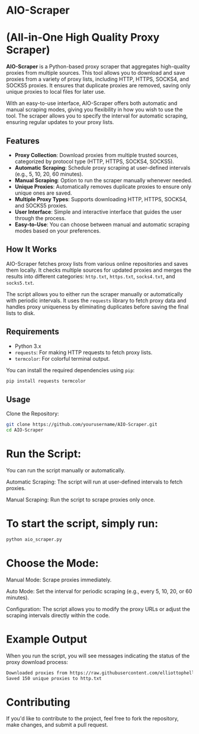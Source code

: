 # AIO-Scraper 
# (All-in-One High Quality Proxy Scraper)

**AIO-Scraper** is a Python-based proxy scraper that aggregates high-quality proxies from multiple sources. This tool allows you to download and save proxies from a variety of proxy lists, including HTTP, HTTPS, SOCKS4, and SOCKS5 proxies. It ensures that duplicate proxies are removed, saving only unique proxies to local files for later use. 

With an easy-to-use interface, AIO-Scraper offers both automatic and manual scraping modes, giving you flexibility in how you wish to use the tool. The scraper allows you to specify the interval for automatic scraping, ensuring regular updates to your proxy lists.

## Features

- **Proxy Collection**: Download proxies from multiple trusted sources, categorized by protocol type (HTTP, HTTPS, SOCKS4, SOCKS5).
- **Automatic Scraping**: Schedule proxy scraping at user-defined intervals (e.g., 5, 10, 20, 60 minutes).
- **Manual Scraping**: Option to run the scraper manually whenever needed.
- **Unique Proxies**: Automatically removes duplicate proxies to ensure only unique ones are saved.
- **Multiple Proxy Types**: Supports downloading HTTP, HTTPS, SOCKS4, and SOCKS5 proxies.
- **User Interface**: Simple and interactive interface that guides the user through the process.
- **Easy-to-Use**: You can choose between manual and automatic scraping modes based on your preferences.

## How It Works

AIO-Scraper fetches proxy lists from various online repositories and saves them locally. It checks multiple sources for updated proxies and merges the results into different categories: `http.txt`, `https.txt`, `socks4.txt`, and `socks5.txt`. 

The script allows you to either run the scraper manually or automatically with periodic intervals. It uses the `requests` library to fetch proxy data and handles proxy uniqueness by eliminating duplicates before saving the final lists to disk.

## Requirements

- Python 3.x
- `requests`: For making HTTP requests to fetch proxy lists.
- `termcolor`: For colorful terminal output.

You can install the required dependencies using `pip`:

```bash
pip install requests termcolor
```
## Usage
Clone the Repository:
```bash
git clone https://github.com/yourusername/AIO-Scraper.git
cd AIO-Scraper
```
# Run the Script:

You can run the script manually or automatically.

Automatic Scraping: The script will run at user-defined intervals to fetch proxies.

Manual Scraping: Run the script to scrape proxies only once.

# To start the script, simply run:

```bash
python aio_scraper.py
```
# Choose the Mode:

Manual Mode: Scrape proxies immediately.

Auto Mode: Set the interval for periodic scraping (e.g., every 5, 10, 20, or 60 minutes).

Configuration: The script allows you to modify the proxy URLs or adjust the scraping intervals directly within the code.

# Example Output
When you run the script, you will see messages indicating the status of the proxy download process:

```bash
Downloaded proxies from https://raw.githubusercontent.com/elliottophellia/yakumo/master/results/http/global/http_checked.txt
Saved 150 unique proxies to http.txt
```
# Contributing
If you'd like to contribute to the project, feel free to fork the repository, make changes, and submit a pull request.
